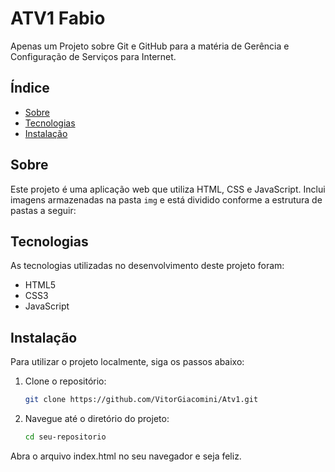 # ATV1 Fabio

Apenas um Projeto sobre Git e GitHub para a matéria de Gerência e Configuração de Serviços para Internet.

## Índice

- [Sobre](#sobre)
- [Tecnologias](#tecnologias)
- [Instalação](#instalação)


## Sobre

Este projeto é uma aplicação web que utiliza HTML, CSS e JavaScript. Inclui imagens armazenadas na pasta `img` e está dividido conforme a estrutura de pastas a seguir:


## Tecnologias

As tecnologias utilizadas no desenvolvimento deste projeto foram:

- HTML5
- CSS3
- JavaScript

## Instalação

Para utilizar o projeto localmente, siga os passos abaixo:

1. Clone o repositório:
   ```sh
   git clone https://github.com/VitorGiacomini/Atv1.git


2. Navegue até o diretório do projeto:

    ```sh
    cd seu-repositorio

Abra o arquivo index.html no seu navegador e seja feliz.

